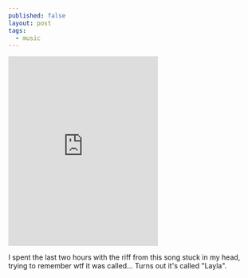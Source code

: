 ```yaml
---
published: false
layout: post
tags: 
  - music
---
```


<iframe src="https://embed.spotify.com/?uri=http://open.spotify.com/track/2kkvB3RNRzwjFdGhaUA0tz&theme=white" width="300" height="380" frameborder="0" allowtransparency="true"></iframe>


I spent the last two hours with the riff from this song stuck in my head, trying to remember wtf it was called... Turns out it's called "Layla".